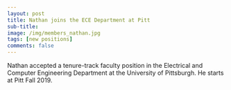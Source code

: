 ```yaml
---
layout: post
title: Nathan joins the ECE Department at Pitt
sub-title: 
image: /img/members_nathan.jpg
tags: [new positions]
comments: false
---
```


Nathan accepted a tenure-track faculty position in the Electrical and Computer Engineering Department at the University of Pittsburgh. He starts at Pitt Fall 2019. 